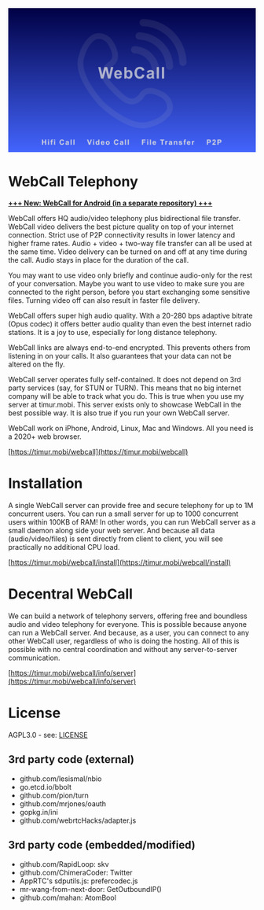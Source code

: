 <div align="center">
  <a href="https://timur.mobi/webcall"><img src="webroot/webcall-logo.png" alt="WebCall"></a>
</div>

# WebCall Telephony

**[+++ New: WebCall for Android (in a separate repository) +++](https://github.com/mehrvarz/webcall-android)**

WebCall offers HQ audio/video telephony plus bidirectional file transfer. WebCall video delivers the best picture quality on top of your internet connection. Strict use of P2P connectivity results in lower latency and higher frame rates. Audio + video + two-way file transfer can all be used at the same time. Video delivery can be turned on and off at any time during the call. Audio stays in place for the duration of the call. 

You may want to use video only briefly and continue audio-only for the rest of your conversation. Maybe you want to use video to make sure you are connected to the right person, before you start exchanging some sensitive files. Turning video off can also result in faster file delivery.

WebCall offers super high audio quality. With a 20-280 bps adaptive bitrate (Opus codec) it offers better audio quality than even the best internet radio stations. It is a joy to use, especially for long distance telephony.

WebCall links are always end-to-end encrypted. This prevents others from listening in on your calls. It also guarantees that your data can not be altered on the fly.

WebCall server operates fully self-contained. It does not depend on 3rd party services (say, for STUN or TURN). This means that no big internet company will be able to track what you do. This is true when you use my server at timur.mobi. This server exists only to showcase WebCall in the best possible way. It is also true if you run your own WebCall server.

WebCall work on iPhone, Android, Linux, Mac and Windows. All you need is a 2020+ web browser.

[https://timur.mobi/webcall](https://timur.mobi/webcall)


# Installation

A single WebCall server can provide free and secure telephony for up to 1M concurrent users.
You can run a small server for up to 1000 concurrent users within 100KB of RAM! 
In other words, you can run WebCall server as a small daemon along side your web server. 
And because all data (audio/video/files) is sent directly from client to client, 
you will see practically no additional CPU load.

[https://timur.mobi/webcall/install](https://timur.mobi/webcall/install)


# Decentral WebCall

We can build a network of telephony servers, offering free and boundless audio and video 
telephony for everyone. This is possible because anyone can run a WebCall server. And 
because, as a user, you can connect to any other WebCall user, regardless of who is doing 
the hosting. 
All of this is possible with no central coordination and without any server-to-server
communication.

[https://timur.mobi/webcall/info/server](https://timur.mobi/webcall/info/server)


# License

AGPL3.0 - see: [LICENSE](LICENSE)

## 3rd party code (external)

- github.com/lesismal/nbio
- go.etcd.io/bbolt
- github.com/pion/turn
- github.com/mrjones/oauth
- gopkg.in/ini
- github.com/webrtcHacks/adapter.js

## 3rd party code (embedded/modified)

- github.com/RapidLoop: skv
- github.com/ChimeraCoder: Twitter
- AppRTC's sdputils.js: prefercodec.js
- mr-wang-from-next-door: GetOutboundIP()
- github.com/mahan: AtomBool

